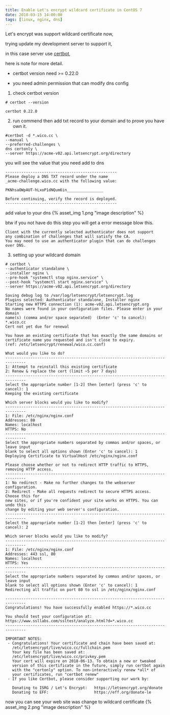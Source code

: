 ```yaml
---
title: Enable Let's encrypt wildcard certificate in CentOS 7
date: 2018-03-15 14:00:00
tags: [linux, nginx, dns]
---
```


Let's encrypt was support wildcard certificate now,

trying update my development server to support it, 

in this case server use [certbot](https://github.com/certbot),

here is note for more detail.

<!--more-->

* certbot version need >= 0.22.0

* you need admin permission that can modify dns config

1. check certbot version
```
# certbot --version

certbot 0.22.0
```

2. run commend then add txt record to your domain and to prove you have own it.
```
#certbot -d *.wico.cc \
--manual \
--preferred-challenges \
dns certonly \
--server https://acme-v02.api.letsencrypt.org/directory

```

you will see the value that you need add to dns
```
-------------------------------------------------
Please deploy a DNS TXT record under the name
_acme-challenge.wico.cc with the following value:

PKNhsaOWpAUT-hLxoP1dNQum6in________________

Before continuing, verify the record is deployed.
-------------------------------------------------
```

add value to your dns
{% asset_img 1.png "image description" %}


btw if you not have do this step you will get a error message blow this.
```
Client with the currently selected authenticator does not support 
any combination of challenges that will satisfy the CA. 
You may need to use an authenticator plugin that can do challenges over DNS.
```

3. setting up your wildcard domain 
```
# certbot \
--authenticator standalone \
--installer nginx \
--pre-hook "systemctl stop nginx.service" \
--post-hook "systemctl start nginx.service" \
--server https://acme-v02.api.letsencrypt.org/directory
```

```
Saving debug log to /var/log/letsencrypt/letsencrypt.log
Plugins selected: Authenticator standalone, Installer nginx
Starting new HTTPS connection (1): acme-v02.api.letsencrypt.org
No names were found in your configuration files. Please enter in your domain
name(s) (comma and/or space separated)  (Enter 'c' to cancel): *.wico.cc
Cert not yet due for renewal

You have an existing certificate that has exactly the same domains or certificate name you requested and isn't close to expiry.
(ref: /etc/letsencrypt/renewal/wico.cc.conf)

What would you like to do?
-------------------------------------------------------------------------------
1: Attempt to reinstall this existing certificate
2: Renew & replace the cert (limit ~5 per 7 days)
-------------------------------------------------------------------------------
Select the appropriate number [1-2] then [enter] (press 'c' to cancel): 1
Keeping the existing certificate

Which server blocks would you like to modify?
-------------------------------------------------------------------------------
1: File: /etc/nginx/nginx.conf
Addresses: 80
Names: localhost
HTTPS: No
-------------------------------------------------------------------------------
Select the appropriate numbers separated by commas and/or spaces, or leave input
blank to select all options shown (Enter 'c' to cancel): 1
Deploying Certificate to VirtualHost /etc/nginx/nginx.conf

Please choose whether or not to redirect HTTP traffic to HTTPS, removing HTTP access.
-------------------------------------------------------------------------------
1: No redirect - Make no further changes to the webserver configuration.
2: Redirect - Make all requests redirect to secure HTTPS access. Choose this for
new sites, or if you're confident your site works on HTTPS. You can undo this
change by editing your web server's configuration.
-------------------------------------------------------------------------------
Select the appropriate number [1-2] then [enter] (press 'c' to cancel): 2

Which server blocks would you like to modify?
-------------------------------------------------------------------------------
1: File: /etc/nginx/nginx.conf
Addresses: 443 ssl, 80
Names: localhost
HTTPS: Yes
-------------------------------------------------------------------------------
Select the appropriate numbers separated by commas and/or spaces, or leave input
blank to select all options shown (Enter 'c' to cancel): 1
Redirecting all traffic on port 80 to ssl in /etc/nginx/nginx.conf

-------------------------------------------------------------------------------
Congratulations! You have successfully enabled https://*.wico.cc

You should test your configuration at:
https://www.ssllabs.com/ssltest/analyze.html?d=*.wico.cc
-------------------------------------------------------------------------------

IMPORTANT NOTES:
 - Congratulations! Your certificate and chain have been saved at:
   /etc/letsencrypt/live/wico.cc/fullchain.pem
   Your key file has been saved at:
   /etc/letsencrypt/live/wico.cc/privkey.pem
   Your cert will expire on 2018-06-13. To obtain a new or tweaked
   version of this certificate in the future, simply run certbot again
   with the "certonly" option. To non-interactively renew *all* of
   your certificates, run "certbot renew"
 - If you like Certbot, please consider supporting our work by:

   Donating to ISRG / Let's Encrypt:   https://letsencrypt.org/donate
   Donating to EFF:                    https://eff.org/donate-le
```

now you can see your web site was change to wildcard certificate 
{% asset_img 2.png "image description" %}

